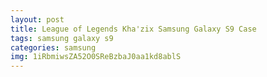 ```yaml
---
layout: post
title: League of Legends Kha'zix Samsung Galaxy S9 Case
tags: samsung galaxy s9
categories: samsung
img: 1iRbmiwsZA52O0SReBzbaJ0aa1kd8ablS
---
```

